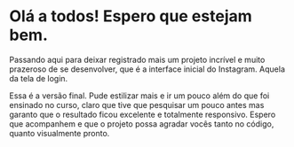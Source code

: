 # Olá a todos! Espero que estejam bem.

Passando aqui para deixar registrado mais um projeto incrível e muito prazeroso de se desenvolver, que é a interface inicial do Instagram. Aquela da tela de login.

Essa é a versão final. Pude estilizar mais e ir um pouco além do que foi ensinado no curso, claro que tive que pesquisar um pouco antes mas garanto que o resultado ficou excelente e totalmente responsivo. Espero que acompanhem e que o projeto possa agradar vocês tanto no código, quanto visualmente pronto.
